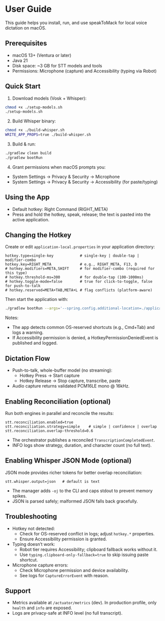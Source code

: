 # User Guide

This guide helps you install, run, and use speakToMack for local voice dictation on macOS.

## Prerequisites
- macOS 13+ (Ventura or later)
- Java 21
- Disk space: ~3 GB for STT models and tools
- Permissions: Microphone (capture) and Accessibility (typing via Robot)

## Quick Start
1) Download models (Vosk + Whisper):
```bash
chmod +x ./setup-models.sh
./setup-models.sh
```
2) Build Whisper binary:
```bash
chmod +x ./build-whisper.sh
WRITE_APP_PROPS=true ./build-whisper.sh
```
3) Build & run:
```bash
./gradlew clean build
./gradlew bootRun
```
4) Grant permissions when macOS prompts you:
- System Settings → Privacy & Security → Microphone
- System Settings → Privacy & Security → Accessibility (for paste/typing)

## Using the App
- Default hotkey: Right Command (RIGHT_META)
- Press and hold the hotkey, speak, release; the text is pasted into the active application.

## Changing the Hotkey

Create or edit `application-local.properties` in your application directory:
```properties
hotkey.type=single-key            # single-key | double-tap | modifier-combo
hotkey.key=RIGHT_META             # e.g., RIGHT_META, F13, D
# hotkey.modifiers=META,SHIFT     # for modifier-combo (required for this type)
# hotkey.threshold-ms=300         # for double-tap (100-1000ms)
# hotkey.toggle-mode=false        # true for click-to-toggle, false for push-to-talk
# hotkey.reserved=META+TAB,META+L # flag conflicts (platform-aware)
```

Then start the application with:
```bash
./gradlew bootRun --args='--spring.config.additional-location=./application-local.properties'
```
Notes:
- The app detects common OS-reserved shortcuts (e.g., Cmd+Tab) and logs a warning.
- If Accessibility permission is denied, a HotkeyPermissionDeniedEvent is published and logged.

## Dictation Flow
- Push-to-talk, whole-buffer model (no streaming):
  - Hotkey Press → Start capture
  - Hotkey Release → Stop capture, transcribe, paste
- Audio capture returns validated PCM16LE mono @ 16kHz.

## Enabling Reconciliation (optional)
Run both engines in parallel and reconcile the results:
```properties
stt.reconciliation.enabled=true
stt.reconciliation.strategy=simple    # simple | confidence | overlap
stt.reconciliation.overlap-threshold=0.6
```
- The orchestrator publishes a reconciled `TranscriptionCompletedEvent`.
- INFO logs show strategy, duration, and character count (no full text).

## Enabling Whisper JSON Mode (optional)
JSON mode provides richer tokens for better overlap reconciliation:
```properties
stt.whisper.output=json   # default is text
```
- The manager adds `-oj` to the CLI and caps stdout to prevent memory spikes.
- JSON is parsed safely; malformed JSON falls back gracefully.

## Troubleshooting
- Hotkey not detected:
  - Check for OS-reserved conflict in logs; adjust `hotkey.*` properties.
  - Ensure Accessibility permission is granted.
- Typing doesn’t work:
  - Robot tier requires Accessibility; clipboard fallback works without it.
  - Use `typing.clipboard-only-fallback=true` to skip issuing paste shortcut.
- Microphone capture errors:
  - Check Microphone permission and device availability.
  - See logs for `CaptureErrorEvent` with reason.

## Support
- Metrics available at `/actuator/metrics` (dev). In production profile, only `health` and `info` are exposed.
- Logs are privacy-safe at INFO level (no full transcript).
